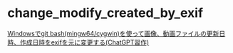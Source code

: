# change_modify_created_by_exif

[Windowsでgit bash(mingw64/cygwin)を使って画像、動画ファイルの更新日時、作成日時をexifを元に変更する(ChatGPT習作)](https://kappaseijin.hatenablog.com/entry/2024/02/11/111328)
